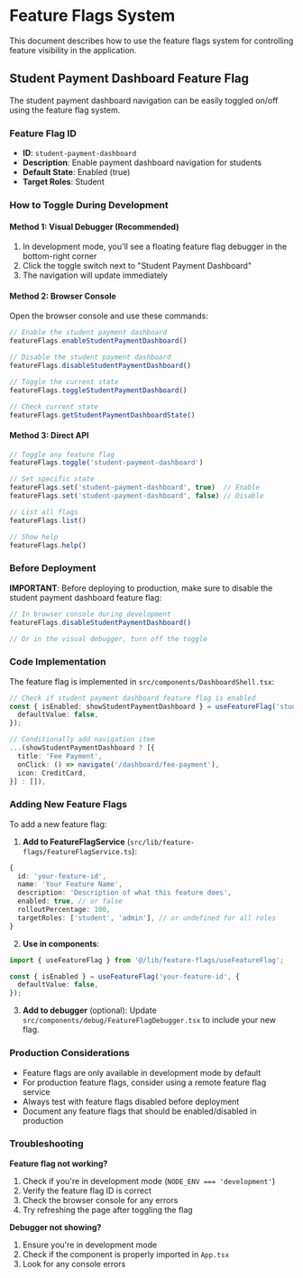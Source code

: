 # Feature Flags System

This document describes how to use the feature flags system for controlling feature visibility in the application.

## Student Payment Dashboard Feature Flag

The student payment dashboard navigation can be easily toggled on/off using the feature flag system.

### Feature Flag ID
- **ID**: `student-payment-dashboard`
- **Description**: Enable payment dashboard navigation for students
- **Default State**: Enabled (true)
- **Target Roles**: Student

### How to Toggle During Development

#### Method 1: Visual Debugger (Recommended)
1. In development mode, you'll see a floating feature flag debugger in the bottom-right corner
2. Click the toggle switch next to "Student Payment Dashboard"
3. The navigation will update immediately

#### Method 2: Browser Console
Open the browser console and use these commands:

```javascript
// Enable the student payment dashboard
featureFlags.enableStudentPaymentDashboard()

// Disable the student payment dashboard  
featureFlags.disableStudentPaymentDashboard()

// Toggle the current state
featureFlags.toggleStudentPaymentDashboard()

// Check current state
featureFlags.getStudentPaymentDashboardState()
```

#### Method 3: Direct API
```javascript
// Toggle any feature flag
featureFlags.toggle('student-payment-dashboard')

// Set specific state
featureFlags.set('student-payment-dashboard', true)  // Enable
featureFlags.set('student-payment-dashboard', false) // Disable

// List all flags
featureFlags.list()

// Show help
featureFlags.help()
```

### Before Deployment

**IMPORTANT**: Before deploying to production, make sure to disable the student payment dashboard feature flag:

```javascript
// In browser console during development
featureFlags.disableStudentPaymentDashboard()

// Or in the visual debugger, turn off the toggle
```

### Code Implementation

The feature flag is implemented in `src/components/DashboardShell.tsx`:

```typescript
// Check if student payment dashboard feature flag is enabled
const { isEnabled: showStudentPaymentDashboard } = useFeatureFlag('student-payment-dashboard', {
  defaultValue: false,
});

// Conditionally add navigation item
...(showStudentPaymentDashboard ? [{
  title: 'Fee Payment',
  onClick: () => navigate('/dashboard/fee-payment'),
  icon: CreditCard,
}] : []),
```

### Adding New Feature Flags

To add a new feature flag:

1. **Add to FeatureFlagService** (`src/lib/feature-flags/FeatureFlagService.ts`):
```typescript
{
  id: 'your-feature-id',
  name: 'Your Feature Name',
  description: 'Description of what this feature does',
  enabled: true, // or false
  rolloutPercentage: 100,
  targetRoles: ['student', 'admin'], // or undefined for all roles
}
```

2. **Use in components**:
```typescript
import { useFeatureFlag } from '@/lib/feature-flags/useFeatureFlag';

const { isEnabled } = useFeatureFlag('your-feature-id', {
  defaultValue: false,
});
```

3. **Add to debugger** (optional):
Update `src/components/debug/FeatureFlagDebugger.tsx` to include your new flag.

### Production Considerations

- Feature flags are only available in development mode by default
- For production feature flags, consider using a remote feature flag service
- Always test with feature flags disabled before deployment
- Document any feature flags that should be enabled/disabled in production

### Troubleshooting

**Feature flag not working?**
1. Check if you're in development mode (`NODE_ENV === 'development'`)
2. Verify the feature flag ID is correct
3. Check the browser console for any errors
4. Try refreshing the page after toggling the flag

**Debugger not showing?**
1. Ensure you're in development mode
2. Check if the component is properly imported in `App.tsx`
3. Look for any console errors
